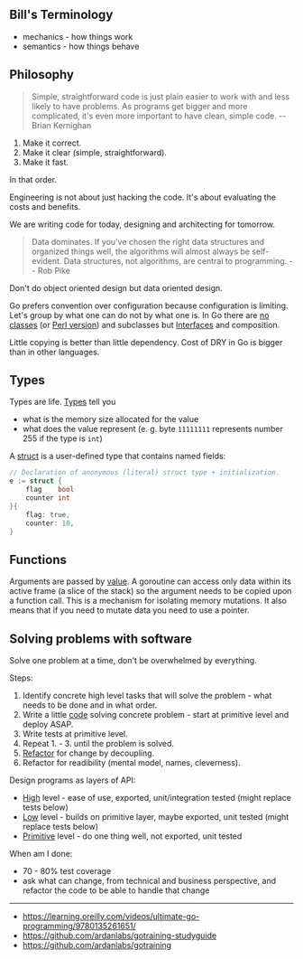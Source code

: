 ## Bill's Terminology

* mechanics - how things work
* semantics - how things behave

## Philosophy

> Simple, straightforward code is just plain easier to work with and less likely to have problems. As programs get bigger and more complicated, it's even more important to have clean, simple code. -- Brian Kernighan

1. Make it correct.
2. Make it clear (simple, straightforward).
3. Make it fast.

In that order.

Engineering is not about just hacking the code. It's about evaluating the costs and benefits.

We are writing code for today, designing and architecting for tomorrow.

> Data dominates. If you've chosen the right data structures and organized things well, the algorithms will almost always be self-evident. Data structures, not algorithms, are central to programming. -- Rob Pike

Don't do object oriented design but data oriented design.

Go prefers convention over configuration because configuration is limiting. Let's group by what one can do not by what one is. In Go there are [no classes](https://github.com/ardanlabs/gotraining-studyguide/blob/master/go/design/grouping_types_1.go) (or [Perl version](https://github.com/jreisinger?tab=repositories&q=animal)) and subclasses but [Interfaces](https://github.com/ardanlabs/gotraining-studyguide/blob/master/go/design/grouping_types_2.go) and composition.

Little copying is better than little dependency. Cost of DRY in Go is bigger than in other languages.

## Types

Types are life. [Types](https://play.golang.org/p/24H4L7Gofrz) tell you

* what is the memory size allocated for the value
* what does the value represent (e. g. byte `11111111` represents number 255 if the type is `int`)

A [struct](https://play.golang.org/p/Av0NOh_cu_K) is a user-defined type that contains named fields:

```go
// Declaration of anonymous (literal) struct type + initialization.
e := struct {
	flag    bool
	counter int
}{
	flag: true,
	counter: 10,
}
```

## Functions

Arguments are passed by [value](https://play.golang.org/p/LoFTsgS3BUQ). A goroutine can access only data within its active frame (a slice of the stack) so the argument needs to be copied upon a function call. This is a mechanism for isolating memory mutations. It also means that if you need to mutate data you need to use a pointer.

## Solving problems with software

Solve one problem at a time, don't be overwhelmed by everything.

Steps:

1. Identify concrete high level tasks that will solve the problem - what needs to be done and in what order.
2. Write a little [code](https://github.com/ardanlabs/gotraining/blob/master/topics/go/design/composition/decoupling/example1/example1.go) solving concrete problem - start at primitive level and deploy ASAP.
3. Write tests at primitive level.
4. Repeat 1. - 3. until the problem is solved.
5. [Refactor](https://github.com/ardanlabs/gotraining/tree/master/topics/go/design/composition/decoupling) for change by decoupling.
6. Refactor for readibility (mental model, names, cleverness).

Design programs as layers of API:

* [High](https://github.com/ardanlabs/gotraining-studyguide/blob/master/go/design/decoupling_1.go#L149-#L166) level - ease of use, exported, unit/integration tested (might replace tests below)
* [Low](https://github.com/ardanlabs/gotraining-studyguide/blob/master/go/design/decoupling_1.go#L104-#L147) level - builds on primitive layer, maybe exported, unit tested (might replace tests below)
* [Primitive](https://github.com/ardanlabs/gotraining-studyguide/blob/master/go/design/decoupling_1.go#L66-#L102) level - do one thing well, not exported, unit tested

When am I done:

* 70 - 80% test coverage
* ask what can change, from technical and business perspective, and refactor the code to be able to handle that change

---

* https://learning.oreilly.com/videos/ultimate-go-programming/9780135261651/
* https://github.com/ardanlabs/gotraining-studyguide
* https://github.com/ardanlabs/gotraining
